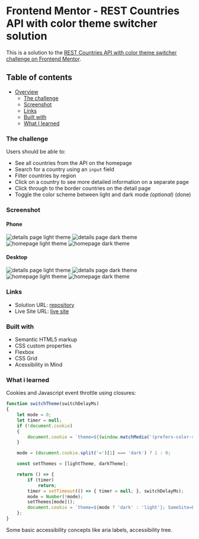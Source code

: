 # Frontend Mentor - REST Countries API with color theme switcher solution

This is a solution to the [REST Countries API with color theme switcher challenge on Frontend Mentor](https://www.frontendmentor.io/challenges/rest-countries-api-with-color-theme-switcher-5cacc469fec04111f7b848ca).

## Table of contents

- [Overview](#overview)
  - [The challenge](#the-challenge)
  - [Screenshot](#screenshot)
  - [Links](#links)
  - [Built with](#built-with)
  - [What I learned](#what-i-learned)

### The challenge

Users should be able to:

- See all countries from the API on the homepage
- Search for a country using an `input` field
- Filter countries by region
- Click on a country to see more detailed information on a separate page
- Click through to the border countries on the detail page
- Toggle the color scheme between light and dark mode *(optional)* (done)

### Screenshot

#### Phone
![details page light theme](images/screenshots/light-theme-phone-details-page.png)
![details page dark theme](images/screenshots/dark-theme-phone-details-page.png)
![homepage light theme](images/screenshots/light-theme-phone-home-page.png)
![homepage dark theme](images/screenshots/dark-theme-phone-home-page.png)

#### Desktop
![details page light theme](images/screenshots/light-theme-details-page.png)
![details page dark theme](images/screenshots/dark-theme-details-page.png)
![homepage light theme](images/screenshots/light-theme-home-page.png)
![homepage dark theme](images/screenshots/dark-theme-home-page.png)

### Links

- Solution URL: [repository](https://github.com/ScarletPixie/country-info)
- Live Site URL: [live site](https://scarletpixie.github.io/country-info/)

### Built with

- Semantic HTML5 markup
- CSS custom properties
- Flexbox
- CSS Grid
- Acessibility in Mind

### What i learned
Cookies and Javascript event throttle using closures:
```javascript
function switchTheme(switchDelayMs)
{
	let mode = 0;
	let timer = null;
	if (!document.cookie)
	{
		document.cookie = `theme=${(window.matchMedia('(prefers-color-scheme: dark)').matches) ? 'dark' : 'light'}; SameSite=Lax; Secure; max-age=315360000`; // 10 years
	}

	mode = (document.cookie.split('=')[1] === 'dark') ? 1 : 0;

	const setThemes = [lightTheme, darkTheme];

	return () => {
		if (timer)
			return;
		timer = setTimeout(() => { timer = null; }, switchDelayMs);
		mode = Number(!mode);
		setThemes[mode]();
		document.cookie = `theme=${mode ? 'dark' : 'light'}; SameSite=Lax; Secure;`;
	};
}
```
Some basic accessibility concepts like aria labels, accessibility tree.
